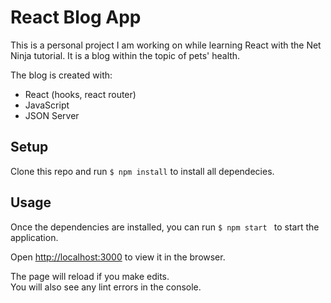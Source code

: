 # React Blog App

This is a personal project I am working on while learning React with the Net Ninja tutorial. It is a blog within the topic of pets' health.

The blog is created with:
- React (hooks, react router)
- JavaScript
- JSON Server

## Setup

Clone this repo and run ``` $ npm install ``` to install all dependecies.

## Usage 

Once the dependencies are installed, you can run ```$ npm start ```  to start the application.

Open [http://localhost:3000](http://localhost:3000) to view it in the browser.

The page will reload if you make edits.\
You will also see any lint errors in the console.


